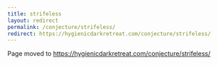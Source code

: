 ```yaml
---
title: strifeless
layout: redirect
permalink: /conjecture/strifeless/
redirect: https://hygienicdarkretreat.com/conjecture/strifeless/
---
```


Page moved to <https://hygienicdarkretreat.com/conjecture/strifeless/>


